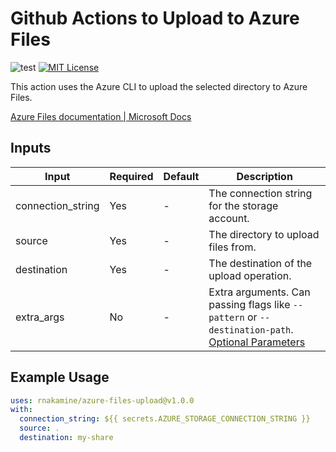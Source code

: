 # Github Actions to Upload to Azure Files

![test](https://github.com/rnakamine/azure-files-upload/workflows/Test/badge.svg)
[![MIT License](http://img.shields.io/badge/license-MIT-blue.svg?style=flat)](LICENSE)

This action uses the Azure CLI to upload the selected directory to Azure Files.

[Azure Files documentation \| Microsoft Docs](https://docs.microsoft.com/en-us/azure/storage/files/)

## Inputs

|Input|Required|Default|Description|
|---|---|---|---|
|connection_string|Yes|-|The connection string for the storage account.|
|source|Yes|-|The directory to upload files from.|
|destination|Yes|-|The destination of the upload operation.|
|extra_args|No|-|Extra arguments. Can passing flags like `--pattern` or `--destination-path`. [Optional Parameters](https://docs.microsoft.com/en-us/cli/azure/storage/file?view=azure-cli-latest#az_storage_file_upload_batch-optional-parameters)|

## Example Usage

```yaml
uses: rnakamine/azure-files-upload@v1.0.0
with:
  connection_string: ${{ secrets.AZURE_STORAGE_CONNECTION_STRING }}
  source: .
  destination: my-share
```

